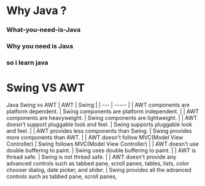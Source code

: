 # Why Java ?
### What-you-need-is-Java
### Why you need is Java 
### so i learn java 
# Swing VS AWT 

  Java Swing vs AWT 
  | AWT | Swing |
  | --- | ----- |
  | AWT components are platform dependent. | Swing components are platform independent. |
  | AWT components are heavyweight. | Swing components are lightweight. |
  | AWT doesn't support pluggable look and feel. | Swing supports pluggable look and feel. |
  | AWT provides less components than Swing. | Swing provides more components than AWT. |
  | AWT doesn't follow MVC(Model View Controller) | Swing follows MVC(Model View Controller) |
  | AWT doesn't use double buffering to paint. | Swing uses double buffering to paint. |
  | AWT is thread safe. | Swing is not thread safe. |
  | AWT doesn't provide any advanced controls such as tabbed pane, scroll panes, tables, lists, color chooser
   dialog, date picker, and slider. | Swing provides all the advanced controls such as tabbed pane, scroll panes,
 
 
 
 
  
